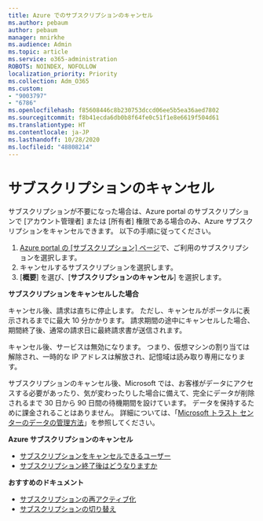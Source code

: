 ```yaml
---
title: Azure でのサブスクリプションのキャンセル
ms.author: pebaum
author: pebaum
manager: mnirkhe
ms.audience: Admin
ms.topic: article
ms.service: o365-administration
ROBOTS: NOINDEX, NOFOLLOW
localization_priority: Priority
ms.collection: Adm_O365
ms.custom:
- "9003797"
- "6786"
ms.openlocfilehash: f85608446c8b230753dccd06ee5b5ea36aed7802
ms.sourcegitcommit: f8b41ecda6db0b8f64fe0c51f1e8e6619f504d61
ms.translationtype: HT
ms.contentlocale: ja-JP
ms.lasthandoff: 10/28/2020
ms.locfileid: "48808214"
---
```

# <a name="cancel-subscription"></a>サブスクリプションのキャンセル

サブスクリプションが不要になった場合は、Azure portal のサブスクリプションで [アカウント管理者] または [所有者] 権限である場合のみ、Azure サブスクリプションをキャンセルできます。 以下の手順に従ってください。

1. [Azure portal の [サブスクリプション] ページ](https://portal.azure.com/#blade/Microsoft_Azure_Billing/SubscriptionsBlade)で、ご利用のサブスクリプションを選択します。
2. キャンセルするサブスクリプションを選択します。
3. [**概要**] を選び、[**サブスクリプションのキャンセル**] を選択します。

**サブスクリプションをキャンセルした場合**

キャンセル後、請求は直ちに停止します。 ただし、キャンセルがポータルに表示されるまでに最大 10 分かかります。 請求期間の途中にキャンセルした場合、期間終了後、通常の請求日に最終請求書が送信されます。

キャンセル後、サービスは無効になります。 つまり、仮想マシンの割り当ては解除され、一時的な IP アドレスは解放され、記憶域は読み取り専用になります。

サブスクリプションのキャンセル後、Microsoft では、お客様がデータにアクセスする必要があったり、気が変わったりした場合に備えて、完全にデータが削除されるまで 30 日から 90 日間の待機期間を設けています。 データを保持するために課金されることはありません。 詳細については、「[Microsoft トラスト センターのデータの管理方法](https://go.microsoft.com/fwLink/p/?LinkID=822930&clcid=0x409)」を参照してください。

**Azure サブスクリプションのキャンセル**

- [サブスクリプションをキャンセルできるユーザー](https://docs.microsoft.com/azure/billing/billing-how-to-cancel-azure-subscription?WT.mc_id=Portal-Microsoft_Azure_Support#who-can-cancel-a-subscription)
- [サブスクリプション終了後はどうなりますか](https://docs.microsoft.com/azure/billing/billing-how-to-cancel-azure-subscription?WT.mc_id=Portal-Microsoft_Azure_Support#what-happens-after-i-cancel-my-subscription)

**おすすめのドキュメント**

- [サブスクリプションの再アクティブ化](https://docs.microsoft.com/azure/billing/billing-how-to-cancel-azure-subscription?WT.mc_id=Portal-Microsoft_Azure_Support#reactivate-subscription)
- [サブスクリプションの切り替え](https://docs.microsoft.com/azure/billing/billing-how-to-switch-azure-offer?WT.mc_id=Portal-Microsoft_Azure_Support)